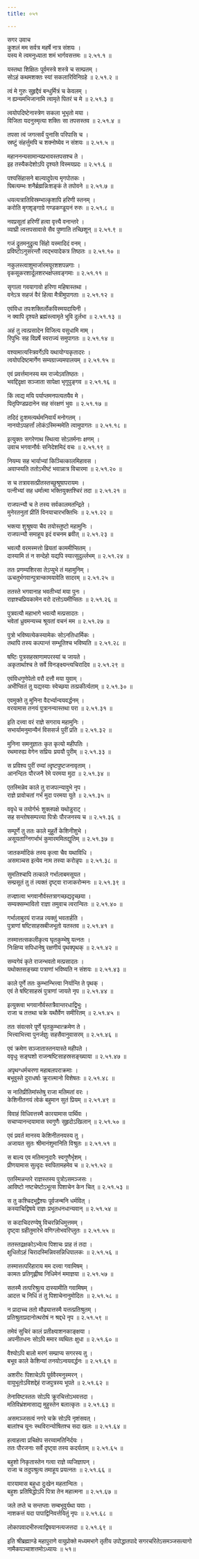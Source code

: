 ```yaml
---
title: ०५१

---
```

सगर उवाच  
कुशलं मम सर्वत्र महर्षे नात्र संशयः ।  
यस्य मे त्वमनुध्याता शमं भार्गवसत्तमः ॥ २.५१.१ ॥  
  
यस्तथा शिक्षितः पूर्वमस्त्रे शस्त्रे च साम्प्रतम् ।  
सोऽहं कथमशक्तः स्यां सकलारिविनिग्रहे ॥ २.५१.२ ॥  
  
त्वं मे गुरुः सुहृद्दैवं बन्धुर्मित्रं च केवलम् ।  
न ह्यन्यमभिजानामि त्वामृते पितरं च मे ॥ २.५१.३ ॥  
  
त्वयोपदिष्टेनास्त्रेण सकला भूभृतो मया ।  
विजिता यदनुस्मृत्या शक्तिः सा तपसस्तव ॥ २.५१.४ ॥  
  
तपसा त्वं जगत्सर्वं पुनासि परिपासि च ।  
स्रष्टुं संहर्त्तुमपि च शक्नोष्येव न संशयः ॥ २.५१.५ ॥  
  
महाननन्यसामान्यप्रभावस्तपसश्च ते ।  
इह तस्यैकदेशोऽपि दृश्यते विस्मयप्रदः ॥ २.५१.६ ॥  
  
पश्यसिंहासने बाल्यादुपेत्य मृगपोतकः ।  
पिबत्यम्भः शनैर्ब्रह्मन्निःशङ्कं ते तपोवने ॥ २.५१.७ ॥  
  
धयत्यत्रातिविस्रम्भात्कृशापि हरिणी स्तनम् ।  
करोति मृगशृङ्गाग्रे गण्डकण्डूयनं रुरुः ॥ २.५१.८ ॥  
  
नवप्रसूतां हरिणीं हत्वा वृत्त्यै वनान्तरे ।  
व्याघ्री त्वत्तपसावासे सैव पुष्णाति तच्छिशून् ॥ २.५१.९ ॥  
  
गजं द्रुतमनुद्रुत्य सिंहो यस्मादिदं वनम् ।  
प्रविष्टोऽनुसरन्तौ त्वद्भयादेकत्र तिष्ठतः ॥ २.५१.१० ॥  
  
नकुलस्त्वाशुमार्जारमयूरशशपन्नगाः ।  
वृकसूकरशार्दूलशरभर्क्षप्लवङ्गमाः ॥ २.५१.११ ॥  
  
सृगाला गवयागावो हरिणा महिषास्तथा ।  
वनेऽत्र सहजं वैरं हित्वा मैत्रीमुपागताः ॥ २.५१.१२ ॥  
  
एवंविधा तपःशक्तिर्लोकविस्मयदायिनी ।  
न क्वापि दृश्यते ब्रह्मंस्त्वामृते भुवि दुर्लभा ॥ २.५१.१३ ॥  
  
अहं तु त्वत्प्रसादेन विजित्य वसुधामि माम् ।  
रिपुभिः सह विप्रर्षे स्वराज्यं समुपागतः ॥ २.५१.१४ ॥  
  
वश्यामात्यस्त्रिवर्गेऽपि यथायोग्यकृतादरः ।  
त्वयोपदिष्टमार्गेण सम्यग्राज्यमपालयम् ॥ २.५१.१५ ॥  
  
एवं प्रवर्त्तमानस्य मम राज्येऽवतिष्ठतः ।  
भवद्दिदृक्षा सञ्जाता सापेक्षा भृगुपुङ्गव ॥ २.५१.१६ ॥  
  
किं त्वद्य मयि पर्याप्तमनपत्यतयैव मे ।  
पितृपिण्डप्रदानेन सह संरक्षणं भुवः ॥ २.५१.१७ ॥  
  
तदिदं दुःशमत्यर्थमनिवार्यं मनोगतम् ।  
नानयोऽपहर्त्तां लोकंऽस्मिन्ममेति त्वामुपागतः ॥ २.५१.१८ ॥  
  
इत्युक्तः सगरेणाथ स्थित्वा सोऽतर्मनाः क्षणम् ।  
उवाच भगवानौर्वः सनिदेशमिदं वचः ॥ २.५१.१९ ॥  
  
नियम्य सह भार्याभ्यां किञ्चित्कालमिहावस ।  
अवाप्स्यति ततोऽभीष्टं भवान्नात्र विचारमा ॥ २.५१.२० ॥  
  
स च तत्रावसत्प्रीतस्तच्छुश्रूषापरायमः ।  
पत्नीभ्यां सह धर्मात्मा भक्तियुक्तश्चिरं तदा ॥ २.५१.२१ ॥  
  
राजपत्न्यौ च ते तस्य सर्वकालमतन्द्रिते ।  
मुनेरतनुतां प्रीतिं विनयाचारभक्तिभिः ॥ २.५१.२२ ॥  
  
भक्त्या शुश्रूषया चैव तयोस्तुष्टो महामुनिः ।  
राजपत्न्यौ समाहूय इदं वचनम ब्रवीत् ॥ २.५१.२३ ॥  
  
भवत्यौ वरमस्मत्तो व्रियतां काममीप्सितम् ।  
दास्यामि तं न सन्देहो यद्यपि स्यात्सुदुर्ल्लभम् ॥ २.५१.२४ ॥  
  
ततः प्रणम्यशिरसा तेऽप्युभे तं महामुनिम् ।  
ऊचतुर्भगवान्पुत्रान्कामयावेति सादरम् ॥ २.५१.२५ ॥  
  
ततस्ते भगवानाह भवतीभ्यां मया पुनः ।  
राज्ञश्चप्रियकामेन वरो दत्तोऽयमीप्सितः ॥ २.५१.२६ ॥  
  
पुत्रवत्यौ महाभागे भवत्यौ मत्प्रसादतः ।  
भवेतां ध्रुवमन्यच्च श्रूयतां वचनं मम ॥ २.५१.२७ ॥  
  
पुत्रो भविष्यत्येकस्यामेकः सोऽनतिधार्मिकः ।  
तथापि तस्य कल्पान्तं सम्भूतिश्च भविष्यति ॥ २.५१.२८ ॥  
  
षष्टिः पुत्रसहस्राणामपरस्यां च जायते ।  
अकृतार्थाश्च ते सर्वे विनङ्क्ष्यन्त्यचिरादिव ॥ २.५१.२९ ॥  
  
एवंविधगुणेपेतो वरौ दत्तौ मया युवाम् ।  
अभीप्सितं तु यद्यस्याः स्वेच्छया तत्प्रकीर्त्यताम् ॥ २.५१.३० ॥  
  
एवमुक्ते तु मुनिना वैदर्भ्यान्वयवर्द्धनम् ।  
वरयामास तनयं पुत्रानन्यास्तथा परा ॥ २.५१.३१ ॥  
  
इति दत्त्वा वरं राज्ञे सगराय महामुनिः ।  
सभार्यामनुमान्यैनं विससर्ज पुरीं प्रति ॥ २.५१.३२ ॥  
  
मुनिना समनुज्ञातः कृत कृत्यो महीपतिः ।  
रथमारुह्य वेगेन सप्रियः प्रययौ पुरीम् ॥ २.५१.३३ ॥  
  
स प्रविश्य पुरीं रम्यां त्दृष्टपुष्टजनावृताम् ।  
आनन्दितः पौरजनै रेमे परमया मुदा ॥ २.५१.३४ ॥  
  
एतस्मिन्नेव काले तु राजपत्न्यावुभे नृप ।  
राज्ञे प्रावोचतां गर्भं मुदा परमया युते ॥ २.५१.३५ ॥  
  
ववृधे च तयोर्गर्भः शुक्लपक्षे यथोडुराट् ।  
सह सन्तोषसम्पत्त्या पित्रोः पौरजनस्य च ॥ २.५१.३६ ॥  
  
सम्पूर्णे तु ततः काले मुहूर्ते केशिनीशुभे ।  
असूयताग्निगर्भाभं कुमारममितद्युतिम् ॥ २.५१.३७ ॥  
  
जातकर्मादिकं तस्य कृत्वा चैव यथाविधि ।  
असमञ्चस इत्येव नाम तस्या करोन्नृपः ॥ २.५१.३८ ॥  
  
सुमतिश्चापि तत्काले गर्भालाबमसूयत ।  
सम्प्रसूतं तु तं त्यक्तं दृष्ट्वा राजाकरोन्मनः ॥ २.५१.३९ ॥  
  
तज्ज्ञात्वा भगवानौर्वस्तत्रागच्छद्यदृच्छया ।  
सम्यक्सम्भावितो राज्ञा तमुवाच त्वरान्वितः ॥ २.५१.४० ॥  
  
गर्भालाबुरयं राजन्न त्यक्तुं भवतार्हति ।  
पुत्राणां षष्टिसाहस्रबीजभूतो यतस्तव ॥ २.५१.४१ ॥  
  
तस्मात्तत्सकलीकृत्य घृतकुम्भेषु यत्नतः ।  
निःक्षिप्य सपिधानेषु रक्षणीयं पृथक्पृथक् ॥ २.५१.४२ ॥  
  
सम्यगेवं कृते राजन्भवतो मत्प्रसादतः ।  
यथोक्तसङ्ख्या पत्राणां भविष्यति न संशयः ॥ २.५१.४३ ॥  
  
काले पूर्णे ततः कुम्भान्भित्त्वा निर्यान्ति ते पृथक् ।  
एवं ते षष्टिसाहस्रं पुत्राणां जायते नृप ॥ २.५१.४४ ॥  
  
इत्युक्त्वा भगवानौर्वस्तत्रैवान्तरधाद्विभुः ।  
राजा च तत्तथा चक्रे यथौर्वेण समीरितम् ॥ २.५१.४५ ॥  
  
ततः संवत्सरे पूर्णे घृतकुम्भात्क्रमेण ते ।  
भित्त्वाभित्त्वा पुनर्जज्ञुः सहसैवानुवासरम् ॥ २.५१.४६ ॥  
  
एवं क्रमेण सञ्जातास्तनयास्ते महीपते ।  
ववृधुः सङ्घशो राजन्षष्टिसाहस्रसङ्ख्याया ॥ २.५१.४७ ॥  
  
अपृथग्धर्मचरणा महाबलपराक्रमाः ।  
बभूवुस्ते दुराधर्षाः क्रूरात्मानो विशेषतः ॥ २.५१.४८ ॥  
  
स नातिप्रीतिमांस्तेषु राजा मतिमतां वरः ।  
केशिनीतनयं त्वेकं बहुमान सुतं प्रियम् ॥ २.५१.४९ ॥  
  
विवाहं विधिवत्तस्मै कारयामास पार्थिवः ।  
सचाप्यानन्दयामास स्वगुणैः सुहृदोऽखिलान् ॥ २.५१.५० ॥  
  
एवं प्रवर्त मानस्य केशिनीतनयस्य तु ।  
अजायत सुतः श्रीमानंशुमानिति विश्रुतः ॥ २.५१.५१ ॥  
  
स बाल्य एव मतिमानुदारैः स्वगुणैर्भृशम् ।  
प्रीणयामास सुत्दृदः स्वपितामहमेव च ॥ २.५१.५२ ॥  
  
एतस्मिन्नन्तरे राज्ञस्तस्य पुत्रोऽसमञ्जसः ।  
आविष्टो नष्टचेष्टोऽभूत्स पिशाचेन केन चित् ॥ २.५१.५३ ॥  
  
स तु कश्चिदभूद्वैश्यः पूर्वजन्मनि धर्मवित् ।  
कस्याचिद्विषये राज्ञः प्रभूतधनधान्यवान् ॥ २.५१.५४ ॥  
  
स कदाचिदरण्येषु विचरन्निधिमुत्तमम् ।  
दृष्ट्वा ग्रहीतुमारेभे वणिग्लोभवरिप्लुतः ॥ २.५१.५५ ॥  
  
ततस्तद्रक्षकोऽभ्येत्य पिशाचः प्राह तं तदा ।  
क्षुधितोऽहं चिरादस्मिन्निवसन्निधिपालकः ॥ २.५१.५६ ॥  
  
तस्मात्तत्परिहाराय मम दत्त्वा गवामिषम् ।  
कामतः प्रतिगृह्णीष्व निधिमेनं ममाज्ञया ॥ २.५१.५७ ॥  
  
सतस्मै तत्परिश्रुत्य दास्यामीति गवामिषम् ।  
आदत्त च निधिं तं तु पिशाचेनानुमोदितः ॥ २.५१.५८ ॥  
  
न प्रादाच्च ततो मौढ्यात्तस्मै यत्तत्प्रतिश्रुतम् ।  
प्रतिश्रुताप्रदानोत्थरोषं न श्रद्दधे नृप ॥ २.५१.५९ ॥  
  
तमेवं सुचिरं कालं प्रतीक्ष्याशनकाङ्क्षया ।  
अपनीतधनः सोऽपि ममार व्यथितः क्षुधा ॥ २.५१.६० ॥  
  
वैश्योऽपि बालो मरणं सम्प्राप्य सगरस्य तु ।  
बभूव काले केशिन्यां तनयोऽन्वयवर्द्धनः ॥ २.५१.६१ ॥  
  
अशरीरः पिशाचेऽपि पूर्ववैरमनुस्मरन् ।  
वायुभूतोऽविशद्देहं राजपुत्रस्य भूपते ॥ २.५१.६२ ॥  
  
तेनाविष्टस्ततः सोऽपि क्रूरचित्तोऽभवत्तदा ।  
मतिविभ्रंशमासाद्य मुहुस्तेन बलात्कृतः ॥ २.५१.६३ ॥  
  
असमञ्जसत्वं नगरे चक्रे सोऽपि नृशंसवत् ।  
बालांश्च यूनः स्थविरान्योषितश्च सदा खलः ॥ २.५१.६४ ॥  
  
हत्वाहत्वा प्रचिक्षेप सरय्वामतिनिर्दयः ।  
ततः पौरजनाः सर्वे दृष्ट्वा तस्य कदर्यताम् ॥ २.५१.६५ ॥  
  
बहुशो निकृतास्तेन गत्वा राज्ञे व्यजिज्ञापन् ।  
राजा च तदुपश्रुत्य तमाहूय प्रयत्नतः ॥ २.५१.६६ ॥  
  
वारयामास बहुधा दुःखेन महतान्वितः ।  
बहुशः प्रतिषिद्धोऽपि पित्रा तेन महात्मना ॥ २.५१.६७ ॥  
  
जले तप्ते च सन्तप्ताः सम्बभूवुर्यथा यवाः ।  
नाशकत्तं यदा पापाद्विनिवर्त्तयितुं नृपः ॥ २.५१.६८ ॥  
  
लोकापवादभीरुत्वाद्विषयानत्यजत्तदा ॥ २.५१.६९ ॥  
  
इति श्रीब्रह्माण्डे महापुराणे वायुप्रोक्ते मध्यमभागे तृतीय उपोद्धातपादे सगरचरितेऽसमञ्जसत्यागो नामैकपञ्चाशत्तमोऽध्यायः ॥ ५१॥  
                                              